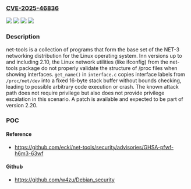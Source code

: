 ### [CVE-2025-46836](https://cve.mitre.org/cgi-bin/cvename.cgi?name=CVE-2025-46836)
![](https://img.shields.io/static/v1?label=Product&message=net-tools&color=blue)
![](https://img.shields.io/static/v1?label=Version&message=%3D%20%3C%3D%202.10%20&color=brighgreen)
![](https://img.shields.io/static/v1?label=Vulnerability&message=CWE-121%3A%20Stack-based%20Buffer%20Overflow&color=brighgreen)
![](https://img.shields.io/static/v1?label=Vulnerability&message=CWE-20%3A%20Improper%20Input%20Validation&color=brighgreen)

### Description

net-tools is a collection of programs that form the base set of the NET-3 networking distribution for the Linux operating system. Inn versions up to and including 2.10, the Linux network utilities (like ifconfig) from the net-tools package do not properly validate the structure of /proc files when showing interfaces. `get_name()` in `interface.c` copies interface labels from `/proc/net/dev` into a fixed 16-byte stack buffer without bounds checking, leading to possible arbitrary code execution or crash. The known attack path does not require privilege but also does not provide privilege escalation in this scenario. A patch is available and expected to be part of version 2.20.

### POC

#### Reference
- https://github.com/ecki/net-tools/security/advisories/GHSA-pfwf-h6m3-63wf

#### Github
- https://github.com/w4zu/Debian_security

